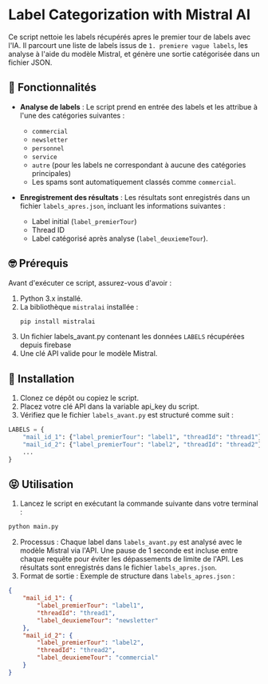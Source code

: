 # Label Categorization with Mistral AI

Ce script nettoie les labels récupérés apres le premier tour de labels avec l'IA. Il parcourt une liste de labels issus de `1. premiere vague labels`, les analyse à l'aide du modèle Mistral, et génère une sortie catégorisée dans un fichier JSON.

## 🥰 Fonctionnalités

- **Analyse de labels** : Le script prend en entrée des labels et les attribue à l'une des catégories suivantes :
  - `commercial`
  - `newsletter`
  - `personnel`
  - `service`
  - `autre` (pour les labels ne correspondant à aucune des catégories principales)
  - Les spams sont automatiquement classés comme `commercial`.

- **Enregistrement des résultats** : Les résultats sont enregistrés dans un fichier `labels_apres.json`, incluant les informations suivantes :
  - Label initial (`label_premierTour`)
  - Thread ID
  - Label catégorisé après analyse (`label_deuxiemeTour`).

## 🤓 Prérequis

Avant d'exécuter ce script, assurez-vous d'avoir :

1. Python 3.x installé.
2. La bibliothèque `mistralai` installée :
   ```bash
   pip install mistralai
3. Un fichier labels_avant.py contenant les données `LABELS` récupérées depuis firebase
4. Une clé API valide pour le modèle Mistral.

## 🧐 Installation

1. Clonez ce dépôt ou copiez le script.
2. Placez votre clé API dans la variable api_key du script.
3. Vérifiez que le fichier `labels_avant.py` est structuré comme suit :

```python
LABELS = {
    "mail_id_1": {"label_premierTour": "label1", "threadId": "thread1"},
    "mail_id_2": {"label_premierTour": "label2", "threadId": "thread2"},
    ...
}
```

## 😝 Utilisation
1. Lancez le script en exécutant la commande suivante dans votre terminal :
```bash
python main.py
```
2. Processus : Chaque label dans `labels_avant.py` est analysé avec le modèle Mistral via l'API.
Une pause de 1 seconde est incluse entre chaque requête pour éviter les dépassements de limite de l'API.
Les résultats sont enregistrés dans le fichier `labels_apres.json`.
3. Format de sortie : Exemple de structure dans `labels_apres.json` :
```json
{
    "mail_id_1": {
        "label_premierTour": "label1",
        "threadId": "thread1",
        "label_deuxiemeTour": "newsletter"
    },
    "mail_id_2": {
        "label_premierTour": "label2",
        "threadId": "thread2",
        "label_deuxiemeTour": "commercial"
    }
}
```